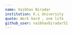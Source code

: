 ```yaml
---
name: Vaibhav Biradar
institution: K.L University
quote: Work hard , one life 
github_user: vaibhavbiradar51
---
```

